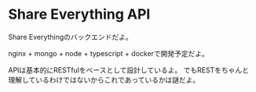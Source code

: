# Share Everything API

Share Everythingのバックエンドだよ。

nginx + mongo + node + typescript + dockerで開発予定だよ。

APIは基本的にRESTfulをベースとして設計しているよ。
でもRESTをちゃんと理解しているわけではないからこれであっているかは謎だよ。
